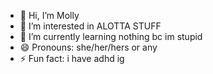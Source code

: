 - 👋 Hi, I’m Molly
- 👀 I’m interested in ALOTTA STUFF
- 🌱 I’m currently learning nothing bc im stupid
- 😄 Pronouns: she/her/hers or any
- ⚡ Fun fact: i have adhd ig

<!---
meowinfetti/meowinfetti is a ✨ special ✨ repository because its `README.md` (this file) appears on your GitHub profile.
You can click the Preview link to take a look at your changes.
--->
